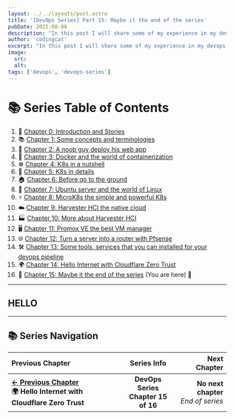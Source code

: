 ```yaml
---
layout: ../../layouts/post.astro
title: '[DevOps Series] Part 15: Maybe it the end of the series'
pubDate: 2025-08-08
description: "In this post I will share some of my experience in my devops journey some recommendations for you to follow"
author: 'codingcat'
excerpt: "In this post I will share some of my experience in my devops journey some recommendations for you to follow"
image:
  src:
  alt:
tags: ['devops', 'devops-series']
---
```


# 📚 Series Table of Contents

1.  📖 [Chapter 0: Introduction and Stories](/posts/devops-part0) 
2.  📚 [Chapter 1: Some concepts and terminologies](/posts/devops-part1) 
3.  🚀 [Chapter 2: A noob guy deploy his web app](/posts/devops-part2) 
4.  🐳 [Chapter 3: Docker and the world of containerization](/posts/devops-part3) 
5.  ☸️ [Chapter 4: K8s in a nutshell](/posts/devops-part4) 
6.  🔧 [Chapter 5: K8s in details](/posts/devops-part5) 
7.  🏠 [Chapter 6: Before go to the ground](/posts/devops-part6) 
8.  🐧 [Chapter 7: Ubuntu server and the world of Linux](/posts/devops-part7) 
9.  ⚡ [Chapter 8: MicroK8s the simple and powerful K8s](/posts/devops-part8) 
10. ☁️ [Chapter 9: Harvester HCI the native cloud](/posts/devops-part9) 
11. 🏭 [Chapter 10: More about Harvester HCI](/posts/devops-part10) 
12. 🖥️ [Chapter 11: Promox VE the best VM manager](/posts/devops-part11) 
13. 🌐 [Chapter 12: Turn a server into a router with Pfsense](/posts/devops-part12) 
14. 🛠️ [Chapter 13: Some tools, services that you can installed for your devops pipeline](/posts/devops-part13) 
15. 🌍 [Chapter 14: Hello Internet with Cloudflare Zero Trust](/posts/devops-part14) 
16. 🎉 [Chapter 15: Maybe it the end of the series](/posts/devops-part15) (You are here) 🎯

---

## HELLO

---

## 📚 Series Navigation

| Previous Chapter                                |               Series Info                |                                                                   Next Chapter |
| :---------------------------------------------- | :--------------------------------------: | -----------------------------------------------------------------------------: |
| **[← Previous Chapter](/posts/devops-part14)**<br>**🌍 Hello Internet with Cloudflare Zero Trust** | **DevOps Series**<br>**Chapter 15 of 16** | **No next chapter**<br>*End of series* |

